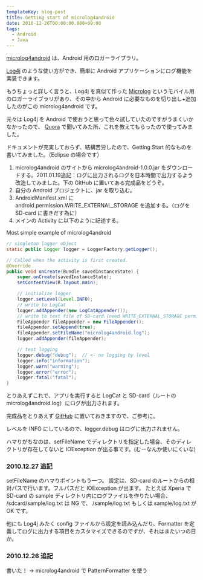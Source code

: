```yaml
---
templateKey: blog-post
title: Getting start of microlog4android
date: 2010-12-26T00:00:00.000+09:00
tags:
  - Android
  - Java
---
```

[microlog4android](http://code.google.com/p/microlog4android/) は、Android 用のロガーライブラリ。

[Log4j](http://logging.apache.org/log4j/1.2/) のような使い方ができ、簡単に Android アプリケーションにログ機能を実装できます。
<!--more-->

もうちょっと詳しく言うと、Log4j を真似て作った [Microlog](http://microlog.sourceforge.net/site/) というモバイル用のロガーライブラリがあり、その中から Android に必要なものを切り出し+追加したのがこの microlog4android です。

元々は Log4j を Android で使おうと思って色々試していたのですがうまくいかなかったので、 [Quora](http://www.quora.com/) で聞いてみた所、これを教えてもらったので使ってみました。

ドキュメントが充実しておらず、結構苦労したので、Getting Start 的なものを書いてみました。（Eclipse の場合です）

1. microlog4android のサイトから microlog4android-1.0.0.jar をダウンロードする。2011.01.19追記：ログに出力されるログを日本時間で出力するよう改造してみました。下の GitHub に置いてある完成品をどうぞ。
2. 自分の Android プロジェクトに、jar を取り込む。
3. AndroidManifest.xml に android.permission.WRITE_EXTERNAL_STORAGE を追加する。（ログを SD-card に書きだす為に）
4. メインの Activity に以下のように記述する。

Most simple example of microlog4android

```java
// singleton logger object
static public Logger logger = LoggerFactory.getLogger();

// Called when the activity is first created.
@Override
public void onCreate(Bundle savedInstanceState) {
    super.onCreate(savedInstanceState);
    setContentView(R.layout.main);

    // initialize logger
    logger.setLevel(Level.INFO);
    // write to LogCat
    logger.addAppender(new LogCatAppender());
    // write to text file of SD-card.(need WRITE_EXTERNAL_STORAGE permission)
    FileAppender fileAppender = new FileAppender();
    fileAppender.setAppend(true);
    fileAppender.setFileName("microlog4android.log");
    logger.addAppender(fileAppender);

    // test logging
    logger.debug("debug");  // <- no logging by level
    logger.info("information");
    logger.warn("warning");
    logger.error("error");
    logger.fatal("fatal");
}
```

とりあえずこれで、アプリを実行すると LogCat と SD-card（ルートの microlog4android.log）にログが出力されます。

完成品をとりあえず [GitHub](https://github.com/amay077/microlog4androidSample) に置いておきますので、ご参考に。

レベルを INFO にしているので、logger.debug はログに出力されません。

ハマりがちなのは、setFileName でディレクトリを指定した場合、そのディレクトリが存在してないと IOException が出る事です。(むーなんか使いにくいな)

### 2010.12.27 追記
setFileName のハマりポイントもう一つ。 設定は、SD-card のルートからの相対パスで行います。フルパスだと IOException が出ます。 たとえば Xperia で SD-card の sample ディレクトリ内にログファイルを作りたい場合、 /sdcard/sample/log.txt は NG で、 /sample/log.txt もしくは sample/log.txt が OK です。

他にも Log4j みたく config ファイルから設定を読み込んだり、Formatter を定義してログに出力する項目をカスタマイズできるのですが、それはまたいつの日か。

### 2010.12.26 追記
書いた！ → microlog4android で PatternFormatter を使う